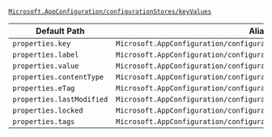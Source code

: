 [`Microsoft.AppConfiguration/configurationStores/keyValues`](https://docs.microsoft.com/en-us/azure/templates/microsoft.appconfiguration/configurationstores/keyvalues)

| Default Path | Alias |
|---|---|
| `properties.key` | `Microsoft.AppConfiguration/configurationStores/keyValues/key` |
| `properties.label` | `Microsoft.AppConfiguration/configurationStores/keyValues/label` |
| `properties.value` | `Microsoft.AppConfiguration/configurationStores/keyValues/value` |
| `properties.contentType` | `Microsoft.AppConfiguration/configurationStores/keyValues/contentType` |
| `properties.eTag` | `Microsoft.AppConfiguration/configurationStores/keyValues/eTag` |
| `properties.lastModified` | `Microsoft.AppConfiguration/configurationStores/keyValues/lastModified` |
| `properties.locked` | `Microsoft.AppConfiguration/configurationStores/keyValues/locked` |
| `properties.tags` | `Microsoft.AppConfiguration/configurationStores/keyValues/tags` |

